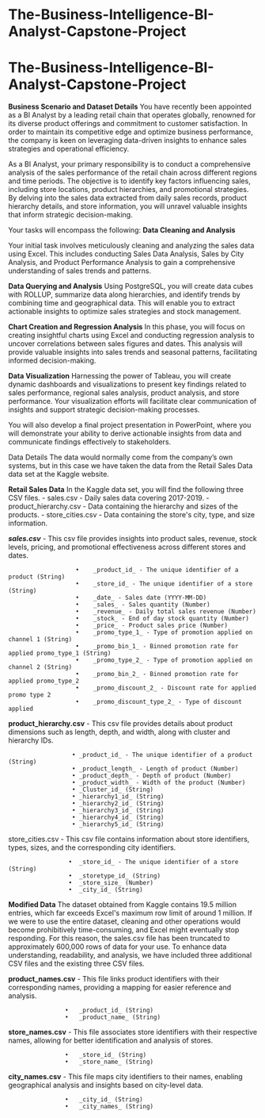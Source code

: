 # The-Business-Intelligence-BI-Analyst-Capstone-Project
# The-Business-Intelligence-BI-Analyst-Capstone-Project
**Business Scenario and Dataset Details**
You have recently been appointed as a BI Analyst by a leading retail chain that operates globally, renowned for its diverse product offerings and commitment to customer satisfaction. In order to maintain its competitive edge and optimize business performance, the company is keen on leveraging data-driven insights to enhance sales strategies and operational efficiency.

As a BI Analyst, your primary responsibility is to conduct a comprehensive analysis of the sales performance of the retail chain across different regions and time periods. The objective is to identify key factors influencing sales, including store locations, product hierarchies, and promotional strategies. By delving into the sales data extracted from daily sales records, product hierarchy details, and store information, you will unravel valuable insights that inform strategic decision-making.

Your tasks will encompass the following:
**Data Cleaning and Analysis**

Your initial task involves meticulously cleaning and analyzing the sales data using Excel. This includes conducting Sales Data Analysis, Sales by City Analysis, and Product Performance Analysis to gain a comprehensive understanding of sales trends and patterns.

**Data Querying and Analysis**
Using PostgreSQL, you will create data cubes with ROLLUP, summarize data along hierarchies, and identify trends by combining time and geographical data. This will enable you to extract actionable insights to optimize sales strategies and stock management.

**Chart Creation and Regression Analysis**
In this phase, you will focus on creating insightful charts using Excel and conducting regression analysis to uncover correlations between sales figures and dates. This analysis will provide valuable insights into sales trends and seasonal patterns, facilitating informed decision-making.

**Data Visualization**
Harnessing the power of Tableau, you will create dynamic dashboards and visualizations to present key findings related to sales performance, regional sales analysis, product analysis, and store performance. Your visualization efforts will facilitate clear communication of insights and support strategic decision-making processes.

You will also develop a final project presentation in PowerPoint, where you will demonstrate your ability to derive actionable insights from data and communicate findings effectively to stakeholders.

Data Details
The data would normally come from the company’s own systems, but in this case we have taken the data from the Retail Sales Data data set at the Kaggle website.

**Retail Sales Data**
In the Kaggle data set, you will find the following three CSV files. - sales.csv - Daily sales data covering 2017-2019. - product_hierarchy.csv - Data containing the hierarchy and sizes of the products. - store_cities.csv - Data containing the store's city, type, and size information.

**_sales.csv_** - This csv file provides insights into product sales, revenue, stock levels, pricing, and promotional effectiveness across different stores and dates.

                       •	_product_id_ - The unique identifier of a product (String)
                       •	_store_id_ - The unique identifier of a store (String)
                       •	_date_ - Sales date (YYYY-MM-DD)
                       •	_sales_ - Sales quantity (Number)
                       •	_revenue_ - Daily total sales revenue (Number)
                       •	_stock_ - End of day stock quantity (Number)
                       •	_price_ - Product sales price (Number)
                       •	_promo_type_1_ - Type of promotion applied on channel 1 (String)
                       •	_promo_bin_1_ - Binned promotion rate for applied promo_type_1 (String)
                       •	_promo_type_2_ - Type of promotion applied on channel 2 (String)
                       •	_promo_bin_2_ - Binned promotion rate for applied promo_type_2
                       •	_promo_discount_2_ - Discount rate for applied promo type 2
                       •	_promo_discount_type_2_ - Type of discount applied
  
**product_hierarchy.csv** - This csv file provides details about product dimensions such as length, depth, and width, along with cluster and hierarchy IDs.

                      •	_product_id_ - The unique identifier of a product (String)
                      •	_product_length_ - Length of product (Number)
                      •	_product_depth_ - Depth of product (Number)
                      •	_product_width_ - Width of the product (Number)
                      •	_Cluster_id_ (String)
                      •	_hierarchy1_id_ (String)
                      •	_hierarchy2_id_ (String)
                      •	_hierarchy3_id_ (String)
                      •	_hierarchy4_id_ (String)
                      •	_hierarchy5_id_ (String)
  
store_cities.csv - This csv file contains information about store identifiers, types, sizes, and the corresponding city identifiers.

                     •	_store_id_ - The unique identifier of a store (String)
                     •	_storetype_id_ (String)
                     •	_store_size_ (Number)
                     •	_city_id_ (String)
  
**Modified Data**
The dataset obtained from Kaggle contains 19.5 million entries, which far exceeds Excel's maximum row limit of around 1 million. If we were to use the entire dataset, cleaning and other operations would become prohibitively time-consuming, and Excel might eventually stop responding. For this reason, the sales.csv file has been truncated to approximately 600,000 rows of data for your use.
To enhance data understanding, readability, and analysis, we have included three additional CSV files and the existing three CSV files.

**product_names.csv** - This file links product identifiers with their corresponding names, providing a mapping for easier reference and analysis.

                    •	_product_id_ (String)
                    •	_product_name_ (String)
  
**store_names.csv** - This file associates store identifiers with their respective names, allowing for better identification and analysis of stores.

                    •	_store_id_ (String)
                    •	_store_name_ (String)
  
**city_names.csv** - This file maps city identifiers to their names, enabling geographical analysis and insights based on city-level data.

                    •	_city_id_ (String)
                    •	_city_names_ (String)
  


